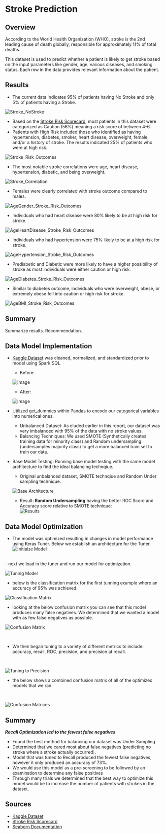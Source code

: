 # Stroke Prediction

## Overview
According to the World Health Organization (WHO), stroke is the 2nd leading cause of death globally, responsible for approximately 11% of total deaths.

This dataset is used to predict whether a patient is likely to get stroke based on the input parameters like gender, age, various diseases, and smoking status. Each row in the data provides relevant information about the patient.

## Results
- The current data indicates 95% of patients having No Stroke and only 5% of patients having a Stroke. 

![Stroke_NoStroke](https://github.com/fiyang89/proj4-team6/assets/120594187/dbe6f381-4321-463c-99df-6b8f02f042a7)

- Based on the [Stroke Risk Scorecard](https://www.phoebehealth.com/services/stroke-treatment/neurosciences-stroke-risk-factors), most patients in this dataset were categorized as Caution (56%) meaning a risk score of between 4-6.
- Patients with High Risk included those who identified as having hypertension, diabetes, smoker, heart disease, overweight, female, and/or a history of stroke. The results indicated 25% of patients who were at high risk.

![Stroke_Risk_Outcomes](https://github.com/fiyang89/proj4-team6/assets/120594187/cc7a3d7f-d830-4985-8b1b-f5a20faccafd)

- The most notable stroke correlations were age, heart disease, hypertension, diabetic, and being overweight.

![Stroke_Correlation](https://github.com/fiyang89/proj4-team6/assets/120594187/a36cc390-6810-4750-a34d-424110df358e)

- Females were clearly correlated with stroke outcome compared to males.

![AgeGender_Stroke_Risk_Outcomes](https://github.com/fiyang89/proj4-team6/assets/120594187/ed4bdf64-4872-4387-b3fe-48e181c1a897)

- Individuals who had heart disease were 80% likely to be at high risk for stroke.

![AgeHeartDisease_Stroke_Risk_Outcomes](https://github.com/fiyang89/proj4-team6/assets/120594187/1a723b7d-7fae-4497-8600-01d525e0fd9f)

- Individuals who had hypertension were 75% likely to be at a high risk for stroke.

![AgeHypertension_Stroke_Risk_Outcomes](https://github.com/fiyang89/proj4-team6/assets/120594187/1265967a-91c4-4469-9c5f-233bf4d732d2)

- Prediabetic and Diabetic were more likely to have a higher possibility of stroke as most individuals were either caution or high risk. 

![AgeDiabetes_Stroke_Risk_Outcomes](https://github.com/fiyang89/proj4-team6/assets/120594187/471a7c0e-83c1-4e4e-b402-c0a0760c78fe)

- Similar to diabetes outcome, individuals who were overweight, obese, or extremely obese fell into caution or high risk for stroke.

![AgeBMI_Stroke_Risk_Outcomes](https://github.com/fiyang89/proj4-team6/assets/120594187/2c727f99-86cc-4edb-93af-7e6740ae3c06)


## Summary
Summarize results. Recommendation.

## Data Model Implementation
- [Kaggle Dataset](https://www.kaggle.com/datasets/fedesoriano/stroke-prediction-dataset) was cleaned, normalized, and standardized prior to model using Spark SQL. 
    - Before: 
    
    ![image](https://github.com/fiyang89/proj4-team6/assets/120594187/84e86d88-814f-4f28-b5e7-45d19537398d)


    - After:
    
    ![image](https://github.com/fiyang89/proj4-team6/assets/120594187/0cd60961-717b-4e94-a58a-23c405d9cabd)
    
- Utilized get_dummies within Pandas to encode our categorical variables into numerical ones.
    - Unbalanced Dataset: As eluded earlier in this report, our dataset was very imbalanced with 95% of the data with no stroke values. 
    - Balancing Techniques: We used SMOTE (Synthetically creates training data for minority class) and Random undersampling (undersamples majority class) to get a more balanced train set to train our data.
- Base Model Testing: Running base model testing with the same model architecture to find the ideal balancing technqiue.
    - Original unbalanced dataset, SMOTE technqiue and Random Under sampling technique.<br>
    
    ![Base Architecture](https://github.com/fiyang89/proj4-team6/blob/main/Images/Base_Model_Arch.png)
    <br>
    - Result: **Random Undersampling** having the better ROC Score and Accuracy score relative to SMOTE technique:<br>
    ![Results](https://github.com/fiyang89/proj4-team6/blob/main/Images/Base_Model_Scores.png)

## Data Model Optimization
- The model was optimized resulting in changes in model performance using Keras Tuner. Below we establish an architecture for the Tuner. <br>
![Initialze Model](https://github.com/fiyang89/proj4-team6/blob/main/Images/NN%20Images/Initilizing_model.png)
<br>
- next we load in the tuner and run our model for optimization.

![Tuning Model](https://github.com/fiyang89/proj4-team6/blob/main/Images/NN%20Images/Tuning_to_Precision.png)
<br>

- below is the classification matrix for the first tunning example where an accuracy of 95% was achieved.

![Classification Matrix](https://github.com/fiyang89/proj4-team6/blob/main/Images/NN%20Images/Classification_matrix.png)
<br>
- looking at the below confusion matrix you can see that this model produces many false negatives. We determined that we wanted a model with as few false negatives as possible.  <br>

![Confusion Matrix](https://github.com/fiyang89/proj4-team6/blob/main/Images/NN%20Images/Confusion_matrix.png)

<br>

- We then began tuning to a variety of different metrics to include: accuracy, recall, ROC, precision, and precision at recall.
<br>

![Tuning to Precision](https://github.com/fiyang89/proj4-team6/blob/main/Images/NN%20Images/Tuning_to_Precision.png)
<br>

- the below shows a combined confusion matrix of all of the optimized models that we ran.
<br>

![Confusion Matrices](https://github.com/fiyang89/proj4-team6/blob/main/Images/NN%20Images/confusion_matrices.png)


## Summary
***Recall Optimization led to the fewest false negatives***
* Found the best method for balancing our dataset was Under Sampling
* Determined that we cared most about false negatives (predicting no stroke where a stroke actually occurred).
* Model that was tuned to Recall produced the fewest false negatives, however it only produced an accuracy of 73%.
* We would use this model as a pre-screening to be followed by an examination to determine any false positives
* Through many trials we determined that the best way to optimize this model would be to increase the number of patients with strokes in the dataset.

## Sources
- [Kaggle Dataset](https://www.kaggle.com/datasets/fedesoriano/stroke-prediction-dataset)
- [Stroke Risk Scorecard](https://www.phoebehealth.com/services/stroke-treatment/neurosciences-stroke-risk-factors)
- [Seaborn Documentation](https://seaborn.pydata.org/generated/seaborn.FacetGrid.html)
